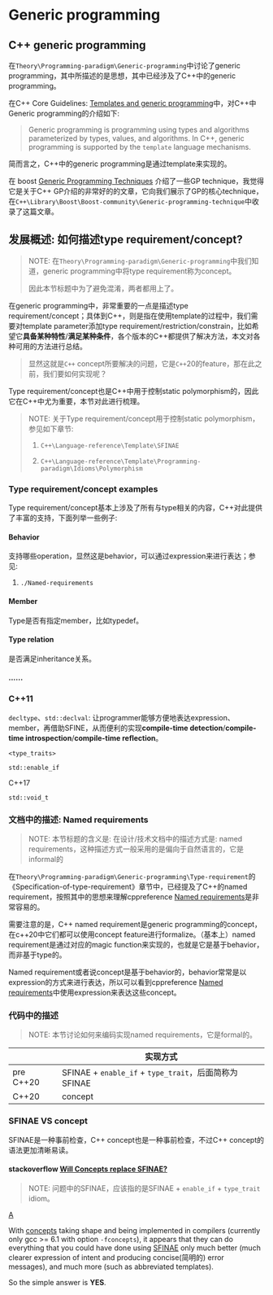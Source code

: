 # Generic programming

## C++ generic programming

在`Theory\Programming-paradigm\Generic-programming`中讨论了generic programming，其中所描述的是思想，其中已经涉及了C++中的generic programming。

在C++ Core Guidelines: [Templates and generic programming](https://isocpp.github.io/CppCoreGuidelines/CppCoreGuidelines#S-templates)中，对C++中Generic programming的介绍如下:

> Generic programming is programming using types and algorithms parameterized by types, values, and algorithms. In C++, generic programming is supported by the `template` language mechanisms.

简而言之，C++中的generic programming是通过template来实现的。

在 boost [Generic Programming Techniques](https://www.boost.org/community/generic_programming.html) 介绍了一些GP technique，我觉得它是关于C++ GP介绍的非常好的的文章，它向我们展示了GP的核心technique，在`C++\Library\Boost\Boost-community\Generic-programming-technique`中收录了这篇文章。



## 发展概述: 如何描述type requirement/concept?

> NOTE: 在`Theory\Programming-paradigm\Generic-programming`中我们知道，generic programming中将type requirement称为concept。
>
> 因此本节标题中为了避免混淆，两者都用上了。

在generic programming中，非常重要的一点是描述type requirement/concept；具体到C++，则是指在使用template的过程中，我们需要对template parameter添加type requirement/restriction/constrain，比如希望它**具备某种特性**/**满足某种条件**，各个版本的C++都提供了解决方法，本文对各种可用的方法进行总结。

> 显然这就是`C++` concept所要解决的问题，它是`C++`20的feature，那在此之前，我们要如何实现呢？

Type requirement/concept也是C++中用于控制static polymorphism的，因此它在C++中尤为重要，本节对此进行梳理。

> NOTE: 关于Type requirement/concept用于控制static polymorphism，参见如下章节:
>
> 1) `C++\Language-reference\Template\SFINAE`
>
> 2) `C++\Language-reference\Template\Programming-paradigm\Idioms\Polymorphism`

### Type requirement/concept examples

Type requirement/concept基本上涉及了所有与type相关的内容，C++对此提供了丰富的支持，下面列举一些例子: 

#### Behavior

支持哪些operation，显然这是behavior，可以通过expression来进行表达；参见:

1) `./Named-requirements`

#### Member

Type是否有指定member，比如typedef。

#### Type relation

是否满足inheritance关系。

#### ......



### C++11

`decltype`、`std::declval`: 让programmer能够方便地表达expression、member，再借助SFINE，从而便利的实现**compile-time detection**/**compile-time introspection**/**compile-time reflection**。

`<type_traits>`

`std::enable_if`

C++17

`std::void_t`





### 文档中的描述: Named requirements

> NOTE: 本节标题的含义是: 在设计/技术文档中的描述方式是: named requirements，这种描述方式一般采用的是偏向于自然语言的，它是informal的

在`Theory\Programming-paradigm\Generic-programming\Type-requirement`的《Specification-of-type-requirement》章节中，已经提及了C++的named requirement，按照其中的思想来理解cppreference [Named requirements](https://en.cppreference.com/w/cpp/named_req)是非常容易的。

需要注意的是，C++ named requirement是generic programming的concept，在c++20中它们都可以使用concept feature进行formalize。（基本上）named requirement是通过对应的magic function来实现的，也就是它是基于behavior，而非基于type的。

Named requirement或者说concept是基于behavior的，behavior常常是以expression的方式来进行表达，所以可以看到cppreference [Named requirements](https://en.cppreference.com/w/cpp/named_req)中使用expression来表达这些concept。

### 代码中的描述

> NOTE: 本节讨论如何来编码实现named requirements，它是formal的。

|           | 实现方式                                              |
| --------- | ----------------------------------------------------- |
| pre C++20 | SFINAE + `enable_if` + `type_trait`，后面简称为SFINAE |
| C++20     | concept                                               |







### SFINAE VS concept

SFINAE是一种事前检查，C++ concept也是一种事前检查，不过C++ concept的语法更加清晰易读。



#### stackoverflow [Will Concepts replace SFINAE?](https://stackoverflow.com/questions/28133118/will-concepts-replace-sfinae)

> NOTE: 问题中的SFINAE，应该指的是SFINAE + `enable_if` + `type_trait` idiom。

[A](https://stackoverflow.com/a/42072950)

With [concepts](http://en.cppreference.com/w/cpp/language/constraints) taking shape and being implemented in compilers (currently only gcc >= 6.1 with option `-fconcepts`), it appears that they can do everything that you could have done using [SFINAE](http://en.cppreference.com/w/cpp/language/sfinae) only much better (much clearer expression of intent and producing concise(简明的) error messages), and much more (such as abbreviated templates).

So the simple answer is **YES**.